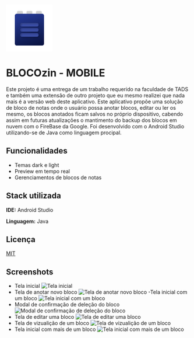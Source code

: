 
![Logo](logo.png)
# BLOCOzin - MOBILE

Este projeto é uma entrega de um trabalho requerido na faculdade de TADS e também uma extensão de outro projeto que eu mesmo realizei que nada mais é a versão web deste aplicativo.
Este aplicativo propõe uma solução de bloco de notas onde o usuário possa anotar blocos, editar ou ler os mesmo, os blocos anotados ficam salvos no próprio dispositivo, cabendo assim em futuras atualizações o mantimento do backup dos blocos em nuvem com o FireBase da Google. Foi desenvolvido com o Android Studio utilizando-se de Java como linguagem procipal.



## Funcionalidades

- Temas dark e light
- Preview em tempo real
- Gerenciamentos de blocos de notas


## Stack utilizada

**IDE:** Android Studio

**Linguagem:** Java


## Licença

[MIT](https://choosealicense.com/licenses/mit/)


## Screenshots

- Tela inicial
![Tela inicial](screenshots/tela-inicial.png)
- Tela de anotar novo bloco
![Tela de anotar novo bloco](screenshots/tela-cadastro.png)
-Tela inicial com um bloco
![Tela inicial com um bloco](screenshots/tela-inicial-com-cadastro-1.png)
- Modal de confirmação de deleção do bloco
![Modal de confirmação de deleção do bloco](screenshots/modal-confirmacao-deletar.png)
- Tela de editar uma bloco
![Tela de editar uma bloco](screenshots/tela-editar.png)
- Tela de vizualição de um bloco
![Tela de vizualição de um bloco](screenshots/tela-editar.png)
- Tela inicial com mais de um bloco
![Tela inicial com mais de um bloco](screenshots/tela-inicial-com-cadastro-1.png)

